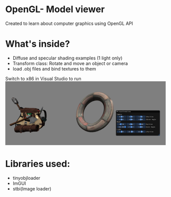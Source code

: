 # OpenGL- Model viewer
Created to learn about computer graphics using OpenGL API

# What's inside?
* Diffuse and specular shading examples (1 light only)
* Transform class: Rotate and move an object or camera
* load .obj files and bind textures to them

Switch to x86 in Visual Studio to run
![Demo](resources/readme_images/example.png)

# Libraries used:
* tinyobjloader
* ImGUI
* stbi(Image loader)
